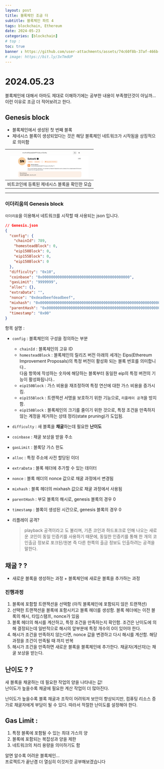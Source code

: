 ```yaml
---
layout: post
title: 블록체인 조금 더
subtitle: 블록체인 파트 4
tags: blockchain, Ethereum
date: 2024-05-23
categories: [blockchain]
# top :
toc: true
banner : https://github.com/user-attachments/assets/74c60f8b-37af-466b-99e7-6cb681d9d98f
# image: https://bit.ly/3xTmdUP
---
```


# 2024.05.23

블록체인에 대해서 아마도 제대로 이해하기에는 공부한 내용이 부족했던것이 아닐까...  
이런 이유로 조금 더 적어보려고 한다.

## Genesis block

- 블록체인에서 생성된 첫 번째 블록
- 제네시스 블록이 생성되었다는 것은 해당 블록체인 네트워크가 시작됨을 상징적으로 의미함

| <img src="./genesis.png" width="256" height="auto" /> |
| :---------------------------------------------------: |
|     비트코인에 등록된 제네시스 블록을 확인한 모습     |

---

### 이더리움의 Genesis block

`이더리움`을 이용해서 네트워크를 시작할 때 사용되는 json 입니다.

```json
// Genesis.json
{
  "config": {
    "chainId": 789,
    "homesteadBlock": 0,
    "eip150Block": 0,
    "eip155Block": 0,
    "eip158Block": 0
  },
  "difficulty": "0x10",
  "coinbase": "0x0000000000000000000000000000000000000000",
  "gasLimit": "9999999",
  "alloc": {},
  "extraData": "",
  "nonce": "0xdeadbeefdeadbeef",
  "mixhash": "0x0000000000000000000000000000000000000000000000000000000000000000",
  "parentHash": "0x0000000000000000000000000000000000000000000000000000000000000000",
  "timestamp": "0x00"
}
```

항목 설명 :

- `config` : 블록체인의 구성을 정의하는 부분
  - `chainId` : 블록체인의 고유 ID
  - `homesteadBlock` : 블록체인의 릴리즈 버전
    아래의 세개는 Eips(Ethereum Improvement Proposals)의 특정 버전이 활성화 되는 블록 번호를 의미합니다..  
    다음 항목에 작성하는 숫자에 해당하는 블록부터 동일한 eip의 특정 버전의 기능이 활성화됩니다..
  - `eip150Block` : 가스 비용을 재조정하여 특정 연산에 대한 가스 비용을 증가시킴.
  - `eip155Block` : 트랜잭션 서명을 보호하기 위한 기능으로, `리플레이 공격`을 방지함.
  - `eip158Block` : 블록체인의 크기를 줄이기 위한 것으로, 특정 조건을 만족하지 않는 계정을 제거하는 상태 정리(state pruning)가 도입됨.
- `difficulty` : 새 블록을 **채굴**하는데 필요한 **난이도**
- `coinbase` : 채굴 보상을 받을 주소
- `gasLimit` : 블록당 가스 한도
- `alloc` : 특정 주소에 사전 할당된 이더
- `extraData` : 블록 헤더에 추가할 수 있는 데이터
- `nonce` : 블록 헤더의 nonce 값으로 채굴 과정에서 변경됨
- `mixhash` : 블록 헤더의 mixhash 값으로 채굴 과정에서 사용됨
- `parentHash` : 부모 블록의 해시로, genesis 블록의 경우 0
- `timestamp` : 블록이 생성된 시간으로, genesis 블록의 경우 0

- 리플레이 공격?
  > playback 공격이라고 도 불리며, 기존 코인과 하드포크로 인해 나오는 새로운 코인이 동일 인증키를 사용하기 때문에, 동일한 인증키를 통해 한 개의 코인출금 정보로 포크된/원본 즉 다른 한쪽의 출금 정보도 인출하려는 공격을 말한다.

## 채굴 ? ?

- 새로운 블록을 생성하는 과정 + 블록체인에 새로운 블록을 추가하는 과정

### 진행과정

1. 블록에 포함할 트랜잭션을 선택함 (아직 블록체인에 포함되지 않은 트랜잭션)
2. 선택한 트랜잭션을 블록에 포함시키고 블록 헤더를 생성함. 블록 헤더에는 이전 블록의 해시, 타임스탬프, nonce가 있음
3. 블록 헤더의 해시를 계산하고, 특정 조건을 만족하는지 확인함. 조건은 난이도에 의해 결정되는데 일반적으로 해시의 앞부분에 특정 개수의 0이 있어야 한다.
4. 해시가 조건을 만족하지 않는다면, nonce 값을 변경하고 다시 해시를 계산함. 해당 과정을 조건이 만족될 때 까지 반복
5. 해시가 조건을 만족하면 새로운 블록을 블록체인에 추가한다. 채굴자(계산자)는 채굴 보상을 받는다.

## 난이도 ? ?

새 블록을 채굴하는 데 필요한 작업의 양을 나타내는 값!  
난이도가 높을수록 채굴에 필요한 계산 작업이 더 많아진다.

난이도가 높을수록
블록 채굴과 조작이 어려워져 보안이 향상되지만,
컴퓨팅 리소스 증가로 채굴자에게 부담이 될 수 있다. 따라서 적절한 난이도를 설정해야 한다.

## Gas Limit :

1. 특정 블록에 포함될 수 있는 최대 가스의 양
2. 블록에 포함되는 복잡성과 양을 제한
3. 네트워크의 처리 용량을 의미하기도 함

알면 알수록 어려운 블록체인...  
프로젝트가 끝난겸 더 열심히 이것저것 공부해보겠습니다
